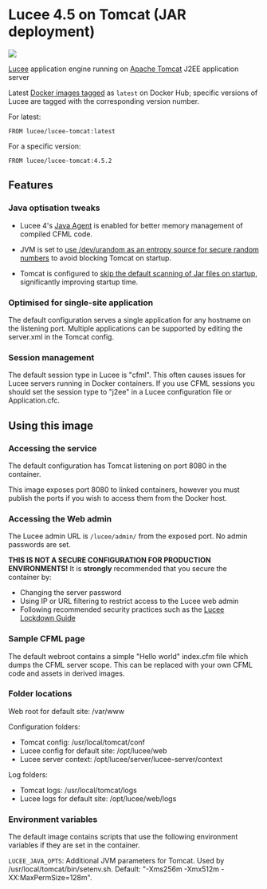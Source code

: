 # Lucee 4.5 on Tomcat (JAR deployment)

[![](https://badge.imagelayers.io/tomcat:latest.svg)](https://imagelayers.io/?images=tomcat:latest 'Get your own badge on imagelayers.io')

[Lucee](http://www.lucee.org/)  application engine running on [Apache Tomcat](https://tomcat.apache.org/) J2EE application server

Latest [Docker images tagged](https://registry.hub.docker.com/u/lucee/lucee-tomcat/tags/manage/) as `latest` on Docker Hub; specific versions of Lucee are tagged with the corresponding version number.

For latest:
```
FROM lucee/lucee-tomcat:latest
```

For a specific version:
```
FROM lucee/lucee-tomcat:4.5.2
```


## Features

### Java optisation tweaks

- Lucee 4's [Java Agent](http://blog.getrailo.com/post.cfm/railo-4-1-smarter-template-compilation) is enabled for better memory management of compiled CFML code.

- JVM is set to [use /dev/urandom as an entropy source for secure random numbers](http://support.run.pivotal.io/entries/59869725-Java-Web-Applications-Slow-Startup-or-Failing) to avoid blocking Tomcat on startup.

- Tomcat is configured to [skip the default scanning of Jar files on startup](http://www.gpickin.com/index.cfm/blog/how-to-get-your-tomcat-to-pounce-on-startup-not-crawl), significantly improving startup time.

### Optimised for single-site application

The default configuration serves a single application for any hostname on the listening port. Multiple applications can be supported by editing the server.xml in the Tomcat config.

### Session management

The default session type in Lucee is "cfml". This often causes issues for Lucee servers running in Docker containers. If you use CFML sessions you should set the session type to "j2ee" in a Lucee configuration file or Application.cfc.

## Using this image

### Accessing the service

The default configuration has Tomcat listening on port 8080 in the container.

This image exposes port 8080 to linked containers, however you must publish the ports if you wish to access them from the Docker host.

### Accessing the Web admin

The Lucee admin URL is `/lucee/admin/` from the exposed port. No admin passwords are set.

**THIS IS NOT A SECURE CONFIGURATION FOR PRODUCTION ENVIRONMENTS!** It is **strongly** recommended that you secure the container by:

- Changing the server password
- Using IP or URL filtering to restrict access to the Lucee web admin
- Following recommended security practices such as the [Lucee Lockdown Guide](https://bitbucket.org/lucee/lucee/wiki/tips_and_tricks_Lockdown_Guide)

### Sample CFML page

The default webroot contains a simple "Hello world" index.cfm file which dumps the CFML server scope. This can be replaced with your own CFML code and assets in derived images.

### Folder locations

Web root for default site: /var/www

Configuration folders:

- Tomcat config: /usr/local/tomcat/conf
- Lucee config for default site: /opt/lucee/web
- Lucee server context: /opt/lucee/server/lucee-server/context

Log folders:

- Tomcat logs: /usr/local/tomcat/logs
- Lucee logs for default site: /opt/lucee/web/logs

### Environment variables

The default image contains scripts that use the following environment variables if they are set in the container.

`LUCEE_JAVA_OPTS`: Additional JVM parameters for Tomcat. Used by /usr/local/tomcat/bin/setenv.sh. Default: "-Xms256m -Xmx512m -XX:MaxPermSize=128m".
